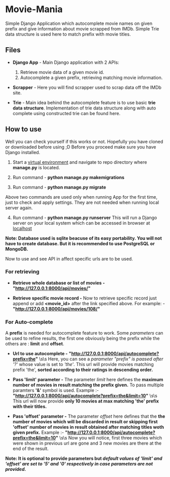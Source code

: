 # Movie-Mania
Simple Django Application which autocomplete movie names on given prefix and give information about movie scrapped from IMDb. 
Simple Trie data structure is used here to match prefix with movie titles.

## Files
- **Django App** - Main Django application with 2 APIs:
  1. Retrieve movie data of a given movie id.
  2. Autocomplete a given prefix, retrieving matching movie information.

- **Scrapper** - Here you will find scrapper used to scrap data off the IMDb site.

- **Trie** - Main idea behind the autocomplete feature is to use basic **trie data structure**. Implementation of trie data structure along with auto complete using constructed trie can be found here.


## How to use

Well you can check yourself if this works or not. Hopefully you have cloned or downloaded before using ;D
Before you proceed make sure you have Django installed. 
1. Start a [virtual environment](https://uoa-eresearch.github.io/eresearch-cookbook/recipe/2014/11/26/python-virtual-env/) and navigate to repo directory where **manage.py** is located.

2. Run command - **python manage.py makemigrations**

3. Run command - **python manage.py migrate**

Above two commands are used only when running App for the first time, just to check and apply settings. They are not needed when running local server again.

4. Run command - **python manage.py runserver**
  This will run a Django server on your local system which can be accessed in browser at [localhost](http://127.0.0.1:8000/)

**Note: Database used is sqlite beacuse of its easy portability. You will not have to create database. But it is recommended to use PostgreSQL or MongoDB.**

Now to use and see API in affect specific urls are to be used.

### For retrieving

- **Retrieve whole database or list of movies -** **"http://127.0.0.1:8000/api/movies/"**

- **Retrieve specific movie record -**  Now to retrieve specific record just append or add **<movie_id>** after the link specified above. For example: - **"http://127.0.0.1:8000/api/movies/108/"**

### For Auto-complete

A **prefix** is needed for autocomplete feature to work. Some *parameters* can be used to refine results, the first one obviously being the prefix while the others are : **limit** and **offset**.

 - **Url to use autocomplete -** **"http://127.0.0.1:8000/api/autocomplete?prefix=the"**  \s\s  Here, you can see a *parameter "prefix" is paased after '?'* whose value is set to *'the'*. This url will provide movies matching prefix 'the', **sorted according to their ratings in descending order.**

- **Pass 'limit' parameter -** The parameter *limit* here defines the **maximum number of movies in result matching the prefix given.** To pass multiple paramters **'&'** symbol is used. Example :- **"http://127.0.0.1:8000/api/autocomplete?prefix=the&limit=10"**  \s\s  This url will now provide **only 10 movies at max matching 'the' prefix with their titles.**

- **Pass 'offset' parameter -** The parameter *offset* here defines that the **the number of movies which will be discarded  in result or skipping first 'offset' number of movies in result obtained after matching titles woth given prefix.** Example :- **"http://127.0.0.1:8000/api/autocomplete?prefix=the&limit=10"**  \s\s  Now you will notice, first three movies which were shown in previous url are gone and 3 new movies are there at the end of the result.

**Note: It is optional to provide parameters but *default values of 'limit' and 'offset' are set to '5' and '0' respectively in case parameters are not provided.***
